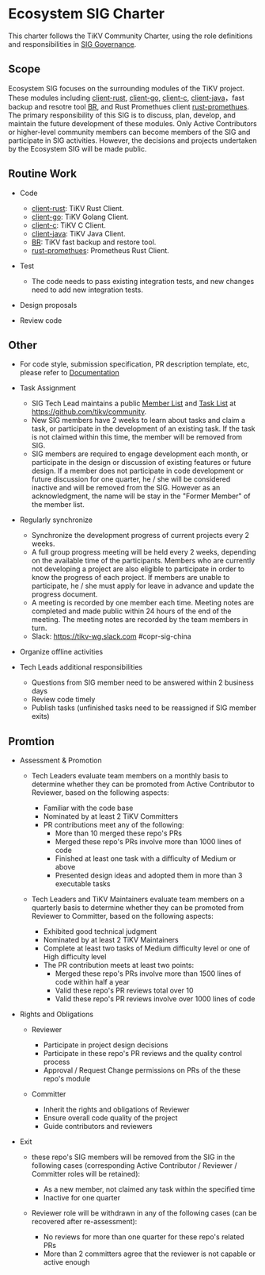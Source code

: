 # Ecosystem SIG Charter

This charter follows the TiKV Community Charter, using the role definitions and responsibilities in [SIG Governance](/GOVERNANCE.md).

## Scope

 Ecosystem SIG focuses on the surrounding modules of the TiKV project. These modules including [client-rust](https://github.com/tikv/client-rust), [client-go](https://github.com/tikv/client-go), [client-c](https://github.com/tikv/client-c), [client-java](https://github.com/tikv/client-java)，fast backup and resotre tool [BR](https://github.com/pingcap/br/), and Rust Promethues client [rust-promethues](https://github.com/tikv/rust-prometheus). The primary responsibility of this SIG is to discuss, plan, develop, and maintain the future development of these modules. Only Active Contributors or higher-level community members can become members of the SIG and participate in SIG activities. However, the decisions and projects undertaken by the Ecosystem SIG will be made public.

## Routine Work

- Code
  - [client-rust](https://github.com/tikv/client-rust): TiKV Rust Client.
  - [client-go](https://github.com/tikv/client-go): TiKV Golang Client.
  - [client-c](https://github.com/tikv/client-c): TiKV C Client.
  - [client-java](https://github.com/tikv/client-java): TiKV Java Client.
  - [BR](https://github.com/pingcap/br): TiKV fast backup and restore tool.
  - [rust-promethues](https://github.com/tikv/rust-prometheus): Prometheus Rust Client.

- Test
  - The code needs to pass existing integration tests, and new changes need to add new integration tests.

- Design proposals
- Review code

## Other

- For code style, submission specification, PR description template, etc, please refer to [Documentation](https://github.com/tikv/tikv/blob/master/CONTRIBUTING.md)

- Task Assignment
  - SIG Tech Lead maintains a public [Member List](./membership.md) and [Task List](./workflow-zh_CN.md) at https://github.com/tikv/community.
  - New SIG members have 2 weeks to learn about tasks and claim a task, or participate in the development of an existing task. If the task is not claimed within this time, the member will be removed from SIG.
  - SIG members are required to engage development each month, or participate in the design or discussion of existing features or future design. If a member does not participate in code development or future discussion for one quarter, he / she will be considered inactive and will be removed from the SIG. However as an acknowledgment, the name will be stay in the "Former Member" of the member list.

- Regularly synchronize
  - Synchronize the development progress of current projects every 2 weeks.
  - A full group progress meeting will be held every 2 weeks, depending on the available time of the participants. Members who are currently not developing a project are also eligible to participate in order to know the progress of each project. If members are unable to participate, he / she must apply for leave in advance and update the progress document.
  - A meeting is recorded by one member each time. Meeting notes are completed and made public within 24 hours of the end of the meeting. The meeting notes are recorded by the team members in turn.
  - Slack: https://tikv-wg.slack.com #copr-sig-china

- Organize offline activities

- Tech Leads additional responsibilities
  - Questions from SIG member need to be answered within 2 business days
  - Review code timely
  - Publish tasks (unfinished tasks need to be reassigned if SIG member exits)

## Promtion

- Assessment & Promotion
  - Tech Leaders evaluate team members on a monthly basis to determine whether they can be promoted from Active Contributor to Reviewer, based on the following aspects:
    - Familiar with the code base
    - Nominated by at least 2 TiKV Committers
    - PR contributions meet any of the following:
      - More than 10 merged these repo's PRs
      - Merged these repo's PRs involve more than 1000 lines of code
      - Finished at least one task with a difficulty of Medium or above
      - Presented design ideas and adopted them in more than 3 executable tasks

  - Tech Leaders and TiKV Maintainers evaluate team members on a quarterly basis to determine whether they can be promoted from Reviewer to Committer, based on the following aspects:
    - Exhibited good technical judgment
    - Nominated by at least 2 TiKV Maintainers
    - Complete at least two tasks of Medium difficulty level or one of High difficulty level
    - The PR contribution meets at least two points:
      - Merged these repo's PRs involve more than 1500 lines of code within half a year
      - Valid these repo's PR reviews total over 10
      - Valid these repo's PR reviews involve over 1000 lines of code

- Rights and Obligations
  - Reviewer
    - Participate in project design decisions
    - Participate in these repo's PR reviews and the quality control process
    - Approval / Request Change permissions on PRs of the these repo's module

  - Committer
    - Inherit the rights and obligations of Reviewer
    - Ensure overall code quality of the project
    - Guide contributors and reviewers

- Exit
  - these repo's SIG members will be removed from the SIG in the following cases (corresponding Active Contributor / Reviewer / Committer roles will be retained):
    - As a new member, not claimed any task within the specified time
    - Inactive for one quarter

  - Reviewer role will be withdrawn in any of the following cases (can be recovered after re-assessment):
    - No reviews for more than one quarter for these repo's related PRs
    - More than 2 committers agree that the reviewer is not capable or active enough
